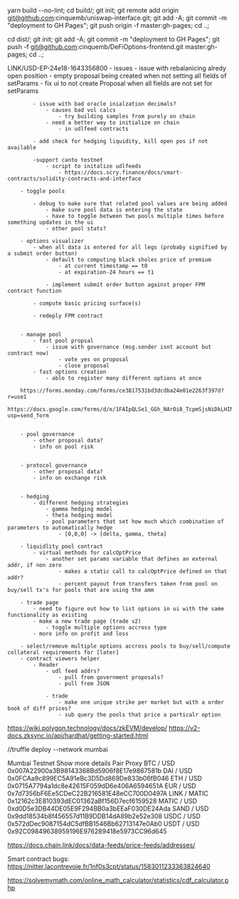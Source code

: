 
yarn build --no-lint; cd build/; git init; git remote add origin git@github.com:cinquemb/uniswap-interface.git; git add -A; git commit -m "deployment to GH Pages"; git push origin -f master:gh-pages; cd ..;

cd dist/; git init; git add -A; git commit -m "deployment to GH Pages"; git push -f git@github.com:cinquemb/DeFiOptions-frontend.git master:gh-pages; cd ..;


LINK/USD-EP-24e18-1643356800
		- issues
			- issue with rebalanicing alredy open position
			- empty proposal being created when not setting all fields of setParams
				- fix ui to not create Proposal when all fields are not set for setParams

			
			- issue with bad oracle inialzation decimals?
				- causes bad vol calcs
					- try building samples from purely on chain
				- need a better way to initialize on chain
					- in udlfeed contracts

			- add check for hedging liquidity, kill open pos if not available

			-support canto testnet
				- script to initalize udlfeeds
					- https://docs.scry.finance/docs/smart-contracts/solidity-contracts-and-interface

		- toggle pools

			- debug to make sure that related pool values are being added
				- make sure pool data is entering the state
				- have to toggle between two pools multiple times before something updates in the ui
				- other pool stats?

		- options visualizer
			- when all data is entered for all legs (probaby signified by a submit order button)
				- default to computing black sholes price of premium
					- at current timestamp == t0
					- at expiration-24 hours == t1

				- implement submit order button against proper FPM contract function

			- compute basic pricing surface(s)

			- redeply FPM contract


		- manage pool
			- fast pool propsal
				- issue with governance (msg.sender isnt account but contract now)
					- vote yes on proposal
					- close proposal
			- fast options creation
				- able to register many different options at once

		https://forms.monday.com/forms/ce3817531bd3dcdba24e01e2263f397d?r=use1
		https://docs.google.com/forms/d/e/1FAIpQLSe1_GGh_NArOi8_TcpmSjsNiDkLHINgb18dOewfQVWqcX8LWQ/viewform?usp=send_form


		- pool governance
			- other proposal data?
			- info on pool risk


		- protocol governance
			- other proposal data?
			- info on exchange risk


		- hedging
			- different hedging strategies
				- gamma hedging model
				- theta hedging model
				- pool parameters that set how much which combination of parameters to automatically hedge
					- [0,0,0] -> [delta, gamma, theta]

		- liquidlity pool contract
			- virtual methods for calcOptPrice
				- another set params variable that defines an external addr, if non zero
					- makes a static call to calcOptPrice defined on that addr?
					- percent payout from transfers taken from pool on buy/sell tx's for pools that are using the amm

		- trade page
			- need to figure out how to list options in ui with the same functionality as existing
			- make a new trade page (trade v2)
				- toggle multiple options accross type
			- more info on profit and loss

		- select/remove multiple options accross pools to buy/sell/compute collateral requirements for [later]			
		- contract viewers helper
			- Reader		
				- udl feed addrs?
					- pull from government proposals?
					- pull from JSON

				- trade
					- make one unique strike per market but with a order book of diff prices?
					- sub query the pools that price a particalr option


https://wiki.polygon.technology/docs/zkEVM/develop/
https://v2-docs.zksync.io/api/hardhat/getting-started.html

//truffle deploy --network mumbai


Mumbai Testnet
Show more details
Pair 	Proxy
BTC / USD 	0x007A22900a3B98143368Bd5906f8E17e9867581b
DAI / USD 	0x0FCAa9c899EC5A91eBc3D5Dd869De833b06fB046
ETH / USD 	0x0715A7794a1dc8e42615F059dD6e406A6594651A
EUR / USD 	0x7d7356bF6Ee5CDeC22B216581E48eCC700D0497A
LINK / MATIC 	0x12162c3E810393dEC01362aBf156D7ecf6159528
MATIC / USD 	0xd0D5e3DB44DE05E9F294BB0a3bEEaF030DE24Ada
SAND / USD 	0x9dd18534b8f456557d11B9DDB14dA89b2e52e308
USDC / USD 	0x572dDec9087154dC5dfBB1546Bb62713147e0Ab0
USDT / USD 	0x92C09849638959196E976289418e5973CC96d645

https://docs.chain.link/docs/data-feeds/price-feeds/addresses/


Smart contract bugs: https://nitter.lacontrevoie.fr/1nf0s3cpt/status/1583011233363824640

https://solvemymath.com/online_math_calculator/statistics/cdf_calculator.php